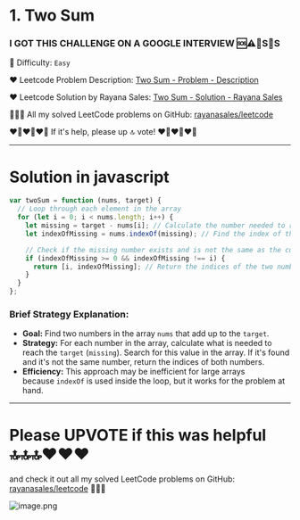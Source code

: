 # 1. Two Sum

### I GOT THIS CHALLENGE ON A GOOGLE INTERVIEW 🆘⚠️🚨S🛟S

🌱 Difficulty: `Easy`

❤️ Leetcode Problem Description: [Two Sum - Problem - Description](https://leetcode.com/problems/two-sum/description/?envType=company&envId=google&favoriteSlug=google-thirty-days)

❤️ Leetcode Solution by Rayana Sales: [Two Sum - Solution - Rayana Sales](https://leetcode.com/problems/two-sum/solutions/5628706/simple-beginner-friendly-two-sum/)

💁🏻‍♀️ All my solved LeetCode problems on GitHub: [rayanasales/leetcode](https://github.com/rayanasales/leetcode)

❤️‍🔥❤️‍🔥❤️‍🔥 If it's help, please up 🔝 vote! ❤️‍🔥❤️‍🔥❤️‍🔥

---

# Solution in javascript

```js
var twoSum = function (nums, target) {
  // Loop through each element in the array
  for (let i = 0; i < nums.length; i++) {
    let missing = target - nums[i]; // Calculate the number needed to reach the target
    let indexOfMissing = nums.indexOf(missing); // Find the index of the missing number

    // Check if the missing number exists and is not the same as the current number
    if (indexOfMissing >= 0 && indexOfMissing !== i) {
      return [i, indexOfMissing]; // Return the indices of the two numbers
    }
  }
};
```

### **Brief Strategy Explanation:**

- **Goal:** Find two numbers in the array `nums` that add up to the `target`.
- **Strategy:** For each number in the array, calculate what is needed to reach the `target` (`missing`). Search for this value in the array. If it's found and it's not the same number, return the indices of both numbers.
- **Efficiency:** This approach may be inefficient for large arrays because `indexOf` is used inside the loop, but it works for the problem at hand.

---

# Please UPVOTE if this was helpful 🔝🔝🔝❤️❤️❤️

and check it out all my solved LeetCode problems on GitHub: [rayanasales/leetcode](https://github.com/rayanasales/leetcode) 🤙😚🤘

![image.png](https://assets.leetcode.com/users/images/57bce3b1-56e2-4c20-9cdf-b61fef26b93b_1725494158.6252415.png)
